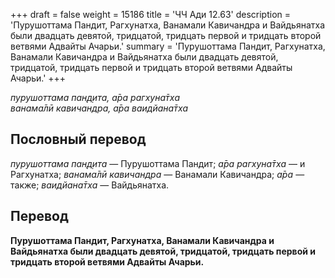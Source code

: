 +++
draft = false
weight = 15186
title = 'ЧЧ Ади 12.63'
description = 'Пурушоттама Пандит, Рагхунатха, Ванамали Кавичандра и Вайдьянатха были двадцать девятой, тридцатой, тридцать первой и тридцать второй ветвями Адвайты Ачарьи.'
summary = 'Пурушоттама Пандит, Рагхунатха, Ванамали Кавичандра и Вайдьянатха были двадцать девятой, тридцатой, тридцать первой и тридцать второй ветвями Адвайты Ачарьи.'
+++

_пурушоттама пан̣д̣ита, а̄ра рагхуна̄тха  
ванама̄лӣ кавичандра, а̄ра ваидйана̄тха_

## Пословный перевод

_пурушоттама_ _пан̣д̣ита_ — Пурушоттама Пандит; _а̄ра_ _рагхуна̄тха_ — и Рагхунатха; _ванама̄лӣ_ _кавичандра_ — Ванамали Кавичандра; _а̄ра_ — также; _ваидйана̄тха_ — Вайдьянатха.

## Перевод

**Пурушоттама Пандит, Рагхунатха, Ванамали Кавичандра и Вайдьянатха были двадцать девятой, тридцатой, тридцать первой и тридцать второй ветвями Адвайты Ачарьи.**
